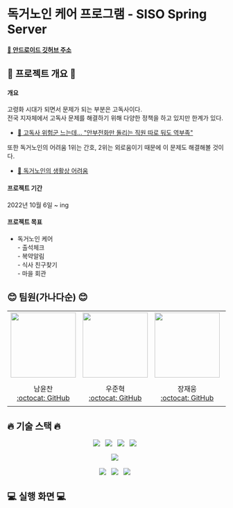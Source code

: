 #  독거노인 케어 프로그램 - SISO Spring Server 

#### [📱 안드로이드 깃허브 주소](https://github.com/senior-management-application-SISO/SISO-Android.git)

## 📌 프로젝트 개요 📌

#### 개요
고령화 시대가 되면서 문제가 되는 부분은 고독사이다.<br>
전국 지자체에서 고독사 문제를 해결하기 위해 다양한 정책을 하고 있지만 한계가 있다.
- [📰 고독사 위험군 느는데... "안부전화만 돌리는 직원 따로 둬도 역부족"](https://m.hankookilbo.com/News/Read/A2022011722430004204?t=20221007171902p)

또한 독거노인의 어려움 1위는 간호, 2위는 외로움이기 때문에 이 문제도 해결해볼 것이다.
- [📰 독거노인의 생활상 어려움](http://www.wbcb.co.kr/news/articleView.html?idxno=72892)

#### 프로젝트 기간
2022년 10월 6일 ~ ing

#### 프로젝트 목표
- 독거노인 케어 <br>
        - 출석체크 <br>
        - 복약알림 <br>
        - 식사 친구찾기 <br>
        - 마을 회관 <br>
       

## 😊 팀원(가나다순) 😊
<table align=center>
    <tr height="160px">
        <td align="center" width="200px">
            <a href="https://github.com/NYC3644"><img height="150px" width="150px" src="https://avatars.githubusercontent.com/u/105707225?v=4"/></a>
            <br />
        </td>
        <td align="center" width="200px">
            <a href="https://github.com/oddnine"><img height="150px" width="150px" src="https://avatars.githubusercontent.com/u/90389323?v=4"/></a>
            <br />
        </td>
         <td align="center" width="200px">
            <a href="https://github.com/JaeUngJang"><img height="150px" width="150px" src="https://avatars.githubusercontent.com/u/83953721?v=4"/></a>
            <br />
        </td>
        <td align="center" width="200px">
            <a href="https://github.com/woohyeonjoe"><img height="150px" width="150px" src="https://avatars.githubusercontent.com/u/106286686?v=4"/></a>
            <br />
        </td>
    </tr>
    <tr height="60px">
        <td align="center">
        <a>남윤찬</a><br>
            <a href="https://github.com/NYC3644">:octocat: GitHub</a>
            <br />
        </td>
        <td align="center">
        <a>우준혁</a><br>
            <a href="https://github.com/oddnine">:octocat: GitHub</a>
            <br />
        </td>
        <td align="center">
        <a>장재웅</a><br>
            <a href="https://github.com/JaeUngJang">:octocat: GitHub</a>
            <br />
         </td>
        <td align="center">
        <a>조우현</a><br>
            <a href="https://github.com/woohyeonjoe">:octocat: GitHub</a>
            <br />
    </tr>
</table>

## 🔥 기술 스택 🔥

<div align="center">
<p>
<img src="https://img.shields.io/badge/Spring Boot-6DB33F?style=flat&logo=Spring Boot&logoColor=white"/>&nbsp;&nbsp;
<img src="https://img.shields.io/badge/android-green?style=flat&logo=android&logoColor=white"/>&nbsp;&nbsp;
<img src="https://img.shields.io/badge/Thymeleaf-005F0F?style=flat&logo=Thymeleaf&logoColor=white"/>&nbsp;&nbsp;
<img src="https://img.shields.io/badge/Bootstrap-yellow?style=flat&logo=Bootstrap&logoColor=7952B3"/>&nbsp;&nbsp;

</p>

<p>
<img src="https://img.shields.io/badge/MySQL-f1d8d9?style=flat&logo=MySQL&logoColor=4479A1"/>&nbsp;&nbsp;
</p>

<p>
<img src="https://img.shields.io/badge/GitHub-gray?style=flat&logo=GitHub&logoColor=black"/>&nbsp;&nbsp;
<img src="https://img.shields.io/badge/Git-blue?style=flat&logo=Git&logoColor=F05032"/>&nbsp;&nbsp;
<img src="https://img.shields.io/badge/AWS-orange?style=flat&logo=Amazon AWS&logoColor=black"/>&nbsp;&nbsp;
</p>

</div>

## 💻 실행 화면 💻

